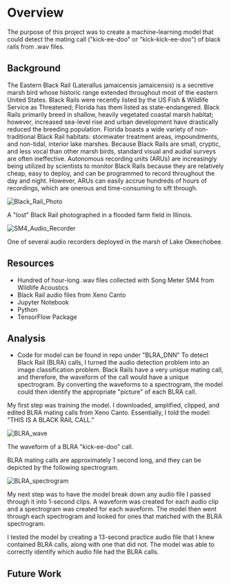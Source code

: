 # Overview

The purpose of this project was to create a machine-learning model that could detect the mating call ("kick-ee-doo" or "kick-kick-ee-doo") of black rails from .wav files.

## Background

The Eastern Black Rail (Laterallus jamaicensis jamaicensis) is a secretive marsh bird whose historic range extended throughout most of the eastern United States. Black Rails were recently listed by the US Fish & Wildlife Service as Threatened; Florida has them listed as state-endangered. Black Rails primarily breed in shallow, heavily vegetated coastal marsh habitat; however, increased sea-level rise and urban development have drastically reduced the breeding population. Florida boasts a wide variety of non-traditional Black Rail habitats: stormwater treatment areas, impoundments, and non-tidal, interior lake marshes. Because Black Rails are small, cryptic, and less vocal than other marsh birds, standard visual and audial surveys are often ineffective. Autonomous recording units (ARUs) are increasingly being utilized by scientists to monitor Black Rails because they are relatively cheap, easy to deploy, and can be programmed to record throughout the day and night. However, ARUs can easily accrue hundreds of hours of recordings, which are onerous and time-consuming to sift through.

![Black_Rail_Photo](https://github.com/CSoldo1/Black_Rail_Audio_Detection/assets/114112078/66edea3c-d8a0-4e43-ab23-d3550023e1b8)

A "lost" Black Rail photographed in a flooded farm field in Illinois.

![SM4_Audio_Recorder](https://github.com/CSoldo1/Black_Rail_Audio_Detection/assets/114112078/ad660552-94f1-49e4-8e08-01ac8c32bd49)

One of several audio recorders deployed in the marsh of Lake Okeechobee. 

## Resources
* Hundred of hour-long .wav files collected with Song Meter SM4 from Wildlife Acoustics
* Black Rail audio files from Xeno Canto
* Jupyter Notebook
* Python
* TensorFlow Package

## Analysis
* Code for model can be found in repo under "BLRA_DNN"
To detect Black Rail (BLRA) calls, I turned the audio detection problem into an image classification problem. Black Rails have a very unique mating call, and therefore, the waveform of the call would have a unique spectrogram. By converting the waveforms to a spectrogram, the model could then identify the appropriate "picture" of each BLRA call.

My first step was training the model. I downloaded, amplified, clipped, and edited BLRA mating calls from Xeno Canto. Essentially, I told the model: "THIS IS A BLACK RAIL CALL."

![BLRA_wave](https://github.com/CSoldo1/Black_Rail_Audio_Detection/assets/114112078/7093c312-f8fe-48a4-986e-e32a8b934bf2)

The waveform of a BLRA "kick-ee-doo" call.

BLRA mating calls are approximately 1 second long, and they can be depicted by the following spectrogram.

![BLRA_spectrogram](https://github.com/CSoldo1/Black_Rail_Audio_Detection/assets/114112078/1638dfbc-48d5-451a-9b0d-437ef1016821)

My next step was to have the model break down any audio file I passed through it into 1-second clips. A waveform was created for each audio clip and a spectrogram was created for each waveform. The model then went through each spectrogram and looked for ones that matched with the BLRA spectrogram. 

I tested the model by creating a 13-second practice audio file that I knew contained BLRA calls, along with one that did not. The model was able to correctly identify which audio file had the BLRA calls. 

## Future Work

